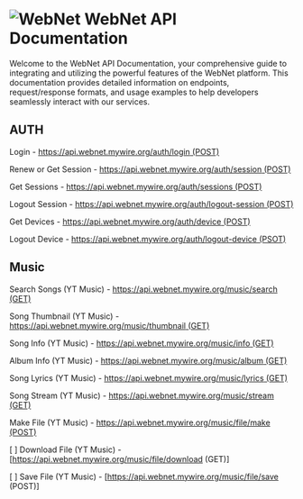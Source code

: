 # ![WebNet](https://avatars.githubusercontent.com/u/152279733?s=26) WebNet API Documentation 

Welcome to the WebNet API Documentation, your comprehensive guide to integrating and utilizing the powerful features of the WebNet platform. This documentation provides detailed information on endpoints, request/response formats, and usage examples to help developers seamlessly interact with our services.

## AUTH

Login - [https://api.webnet.mywire.org/auth/login (POST)](https://webnet-mywire-org.github.io/docs/api/auth/login-post.html)

Renew or Get Session - [https://api.webnet.mywire.org/auth/session (POST)](https://webnet-mywire-org.github.io/docs/api/auth/session-post.html)

Get Sessions - [https://api.webnet.mywire.org/auth/sessions (POST)](https://webnet-mywire-org.github.io/docs/api/auth/sessions-post.html)

Logout Session - [https://api.webnet.mywire.org/auth/logout-session (POST)](https://webnet-mywire-org.github.io/docs/api/auth/logout-session-post.html)

Get Devices - [https://api.webnet.mywire.org/auth/device (POST)](https://webnet-mywire-org.github.io/docs/api/auth/device-post.html)

Logout Device - [https://api.webnet.mywire.org/auth/logout-device (PSOT)](https://webnet-mywire-org.github.io/docs/api/auth/logout-device-post.html)

## Music

Search Songs (YT Music) - [https://api.webnet.mywire.org/music/search (GET)](https://webnet-mywire-org.github.io/docs/api/music/search-get.html)

Song Thumbnail (YT Music) - [https://api.webnet.mywire.org/music/thumbnail (GET)](https://webnet-mywire-org.github.io/docs/api/music/thumbnail-get.html)

Song Info (YT Music) - [https://api.webnet.mywire.org/music/info (GET)](https://webnet-mywire-org.github.io/docs/api/music/info-get.html)

Album Info (YT Music) - [https://api.webnet.mywire.org/music/album (GET)](https://webnet-mywire-org.github.io/docs/api/music/album-get.html)

Song Lyrics (YT Music) - [https://api.webnet.mywire.org/music/lyrics (GET)](https://webnet-mywire-org.github.io/docs/api/music/lyrics-get.html)

Song Stream (YT Music) - [https://api.webnet.mywire.org/music/stream (GET)](https://webnet-mywire-org.github.io/docs/api/music/stream-get.html)

Make File (YT Music) - [https://api.webnet.mywire.org/music/file/make (POST)](https://webnet-mywire-org.github.io/docs/api/music/file/make.html)

[ ] Download File (YT Music) - [https://api.webnet.mywire.org/music/file/download (GET)]

[ ] Save File (YT Music) - [https://api.webnet.mywire.org/music/file/save (POST)]
